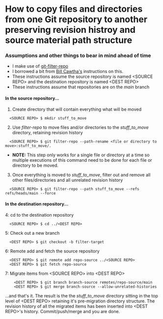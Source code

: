 # How to copy files and directories from one Git repository to another preserving revision histroy and source material path structure
### Assumptions and other things to bear in mind ahead of time
* I make use of [git-filter-repo](https://github.com/newren/git-filter-repo)
* I borrowed a bit from [Bill Cawtha's](https://blog.billyc.io/how-to-copy-one-or-more-files-from-one-git-repo-to-another-and-keep-the-git-history/) instructions on this.
* These instructions assume the source repository is named \<SOURCE REPO> and the destination repository is named \<DEST REPO>
* These instructions assume that repositories are on the _main_ branch
 
#### In the source repository...
1. Create directory that will contain everything what will be moved
```
  <SOURCE REPO> $ mkdir stuff_to_move
```

2. Use _filter-repo_ to move files and/or directories to the _stuff_to_move_ directory, retaining revision history
```
  <SOURCE REPO> $ git filter-repo --path-rename <file or directory to move>:stuff_to_move/.
```
* **NOTE:** This step only works for a single file or directory at a time so multiple executions of this command need to be done for each file or directory to be moved.    

3. Once everything is moved to _stuff_to_move_, filter out and remove all other files/directories and all unrelated revision history
```
  <SOURCE REPO> $ git filter-repo --path stuff_to_move --refs refs/heads/main --force
```

#### In the destination repository...
4: cd to the destination repository
```
  <SOURCE REPO> $ cd ../<DEST REPO>
```

5: Check out a new branch
```
  <DEST REPO> $ git checkout -b filter-target
```

6: Remote add and fetch the source repository
```
  <DEST REPO> $ git remote add repo-source ../<SOURCE REPO>
  <DEST REPO> $ git fetch repo-source
```

7: Migrate items from \<SOURCE REPO> into \<DEST REPO>
```
    <DEST REPO> $ git branch branch-source remotes/repo-source/main
    <DEST REPO> $ git merge branch-source --allow-unrelated-histories
```
...and that's it. The result is the the _stuff_to_move_ directory sitting in the top level of \<DEST REPO> retaining it's pre-migration directory structure. The revision history 
      of all the migrated items has been inserted into \<DEST REPO>'s history. Commit/push/merge and you are done.
